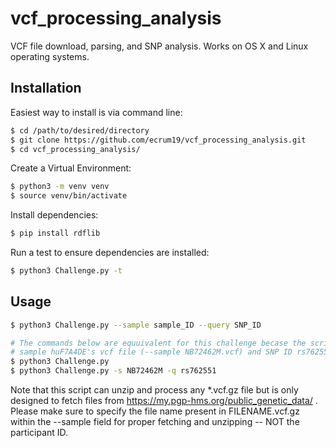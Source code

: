 # vcf_processing_analysis
VCF file download, parsing, and SNP analysis. Works on OS X and Linux operating systems.


## Installation
Easiest way to install is via command line:

```Bash
$ cd /path/to/desired/directory
$ git clone https://github.com/ecrum19/vcf_processing_analysis.git
$ cd vcf_processing_analysis/
```

Create a Virtual Environment:
```Bash
$ python3 -m venv venv
$ source venv/bin/activate
```

Install dependencies:
```Bash
$ pip install rdflib
```

Run a test to ensure dependencies are installed:
```Bash
$ python3 Challenge.py -t
```

## Usage
```Bash
$ python3 Challenge.py --sample sample_ID --query SNP_ID 

# The commands below are equuivalent for this challenge becase the script will default to using:
# sample huF7A4DE's vcf file (--sample NB72462M.vcf) and SNP ID rs762551 (--query rs762551)
$ python3 Challenge.py
$ python3 Challenge.py -s NB72462M -q rs762551
```
Note that this script can unzip and process any *.vcf.gz file but is only designed to fetch files from https://my.pgp-hms.org/public_genetic_data/ . Please make sure to specify the file name present in FILENAME.vcf.gz within the --sample field for proper fetching and unzipping -- NOT the participant ID.
